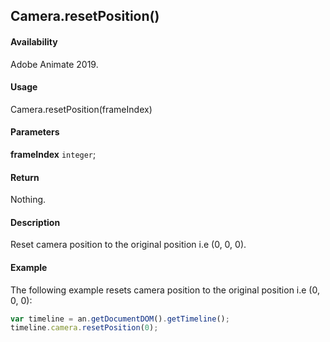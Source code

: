 ## Camera.resetPosition()

#### Availability

Adobe Animate 2019.

#### Usage

Camera.resetPosition(frameIndex)

#### Parameters

**frameIndex** `integer`;

#### Return

Nothing.

#### Description

Reset camera position to the original position i.e (0, 0, 0).

#### Example

The following example resets camera position to the original position i.e (0, 0, 0):

```javascript
var timeline = an.getDocumentDOM().getTimeline();
timeline.camera.resetPosition(0);
```
